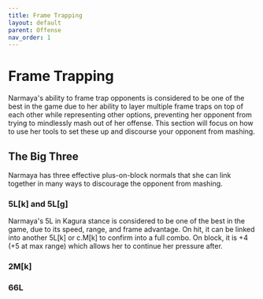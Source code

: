 ```yaml
---
title: Frame Trapping
layout: default
parent: Offense
nav_order: 1
---
```


# Frame Trapping

Narmaya's ability to frame trap opponents is considered to be one of the best in the game due to her ability to layer multiple frame traps on top of each other while representing other options, preventing her opponent from trying to mindlessly mash out of her offense. This section will focus on how to use her tools to set these up and discourse your opponent from mashing.

## The Big Three

Narmaya has three effective plus-on-block normals that she can link together in many ways to discourage the opponent from mashing.

### 5L[k] and 5L[g]

Narmaya's 5L in Kagura stance is considered to be one of the best in the game, due to its speed, range, and frame advantage. On hit, it can be linked into another 5L[k] or c.M[k] to confirm into a full combo. On block, it is +4 (+5 at max range) which allows her to continue her pressure after.

### 2M[k]

### 66L